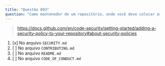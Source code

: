 ```yaml
---
title: "Questão 093"
question: "Como mantenedor de um repositório, onde você deve colocar as instruções sobre como relatar uma vulnerabilidade de segurança no seu código?"
---
```


> https://docs.github.com/en/code-security/getting-started/adding-a-security-policy-to-your-repository#about-security-policies  
1. [x] No arquivo `SECURITY.md`  
1. [ ] No arquivo `CONTRIBUTING.md`  
1. [ ] No arquivo `README.md`  
1. [ ] No arquivo `CODE_OF_CONDUCT.md`  
